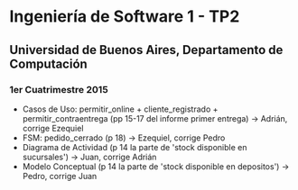 # Ingeniería de Software 1 - TP2
## Universidad de Buenos Aires, Departamento de Computación
### 1er Cuatrimestre 2015

* Casos de Uso: permitir_online + cliente_registrado + permitir_contraentrega (pp 15-17 del informe primer entrega) -> Adrián, corrige Ezequiel
* FSM: pedido_cerrado (p 18) -> Ezequiel, corrige Pedro
* Diagrama de Actividad (p 14 la parte de 'stock disponible en sucursales') -> Juan, corrige Adrián
* Modelo Conceptual (p 14 la parte de 'stock disponible en depositos') -> Pedro, corrige Juan
